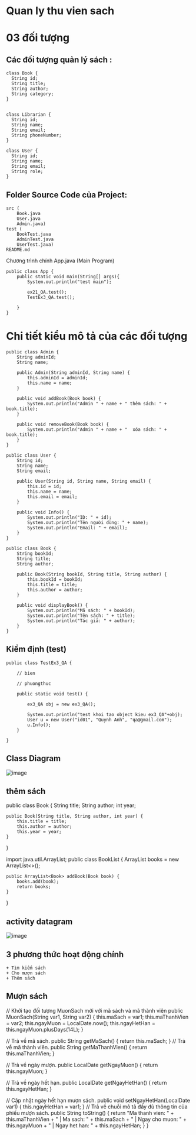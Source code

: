 # Quan ly thu vien sach 

# 03 đối tượng




## Các đối tượng quản lý sách  : 
```
class Book {
  String id;
  String title;
  String author;
  String category;  
}


class Librarian {
  String id;
  String name;
  String email;
  String phoneNumber;
}

class User {
  String id;
  String name;
  String email;
  String role; 
}
```


## Folder Source Code của Project: 
```
src (
    Book.java 
    User.java
    Admin.java)
test (
    BookTest.java
    AdminTest.java
    UserTest.java)
README.md
```


Chương trình chính App.java (Main Program)
```
public class App {
    public static void main(String[] args){
        System.out.println("test main");

        ex21_QA.test();
        TestEx3_QA.test();

    }
}

```
# Chi tiết kiểu mô tả của các đối tượng
```
public class Admin {
    String adminId;
    String name;

    public Admin(String adminId, String name) {
        this.adminId = adminId;
        this.name = name;
    }

    public void addBook(Book book) {
        System.out.println("Admin " + name + " thêm sách: " + book.title);
    }

    public void removeBook(Book book) {
        System.out.println("Admin " + name + "  xóa sách: " + book.title);
    }
}

public class User {
    String id;
    String name; 
    String email;

    public User(String id, String name, String email) {
        this.id = id;
        this.name = name;
        this.email = email;
    }

    public void Info() {
        System.out.println("ID: " + id);
        System.out.println("Tên người dùng: " + name);
        System.out.println("Email: " + email);
    }
}

public class Book {
    String bookId;
    String title;
    String author;

    public Book(String bookId, String title, String author) {
        this.bookId = bookId;
        this.title = title;
        this.author = author;
    }

    public void displayBook() {
        System.out.println("Mã sách: " + bookId);
        System.out.println("Tên sách: " + title);
        System.out.println("Tác giả: " + author);
    }
}
```
## Kiểm định (test)
```
public class TestEx3_QA {

    // bien

    // phuongthuc

    public static void test() {

        ex3_QA obj = new ex3_QA();

        System.out.println("test khoi tao object kieu ex3_QA"+obj);
        User u = new User("id01", "Quynh Anh", "qa@gmail.com");
        u.Info();
    }

}

```
## Class Diagram
![image](https://github.com/user-attachments/assets/84a78b2f-ab84-4a76-b70e-d883113c97d8)

## thêm sách
public class Book {
    String title;
    String author;
    int year;
    
    public Book(String title, String author, int year) {
        this.title = title;
        this.author = author;
        this.year = year;
    }
}

import java.util.ArrayList;
public class BookList {
    ArrayList<Book> books = new ArrayList<>();

    public ArrayList<Book> addBook(Book book) {
        books.add(book);
        return books;
    }
}
## activity datagram 

![image](https://github.com/user-attachments/assets/b9061d96-6193-466b-b862-cd8b7d0bdfe1)

## 3 phương thức hoạt động chính 
    + Tìm kiếm sách 
    + Cho mượn sách 
    + Thêm sách

## Mượn sách  
 // Khởi tạo đối tượng MuonSach mới với mã sách và mã thành viên
   public MuonSach(String var1, String var2) {
      this.maSach = var1;
      this.maThanhVien = var2;
      this.ngayMuon = LocalDate.now();
      this.ngayHetHan = this.ngayMuon.plusDays(14L);
   }
   
// Trả về mã sách.
   public String getMaSach() {
      return this.maSach;
   }
// Trả về mã thành viên.
   public String getMaThanhVien() {
      return this.maThanhVien;
   }
   
// Trả về ngày mượn.
   public LocalDate getNgayMuon() {
      return this.ngayMuon;
   }

// Trả về ngày hết hạn.
   public LocalDate getNgayHetHan() {
      return this.ngayHetHan;
   }

// Cập nhật ngày hết hạn mượn sách.
   public void setNgayHetHan(LocalDate var1) {
      this.ngayHetHan = var1;
   }
// Trả về chuỗi mô tả đầy đủ thông tin của phiếu mượn sách.
   public String toString() {
      return "Ma thanh vien: " + this.maThanhVien + " | Ma sach: " + this.maSach + " | Ngay cho muon: " + this.ngayMuon + " | Ngay het han: " + this.ngayHetHan;
   }
}

